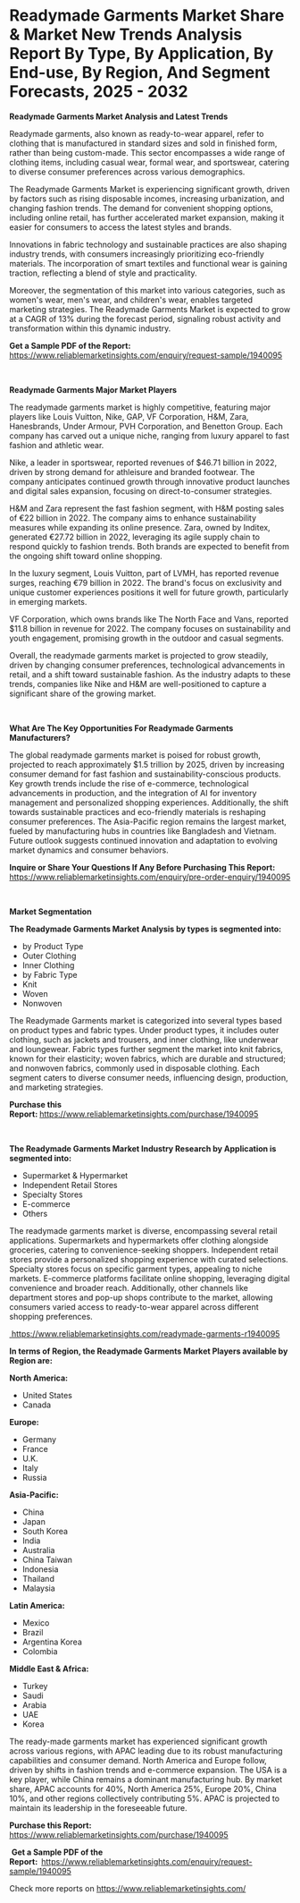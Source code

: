 <p><h1>Readymade Garments Market Share & Market New Trends Analysis Report By Type, By Application, By End-use, By Region, And Segment Forecasts, 2025 - 2032</h1></p><p><strong>Readymade Garments Market Analysis and Latest Trends</strong></p>
<p><p>Readymade garments, also known as ready-to-wear apparel, refer to clothing that is manufactured in standard sizes and sold in finished form, rather than being custom-made. This sector encompasses a wide range of clothing items, including casual wear, formal wear, and sportswear, catering to diverse consumer preferences across various demographics.</p><p>The Readymade Garments Market is experiencing significant growth, driven by factors such as rising disposable incomes, increasing urbanization, and changing fashion trends. The demand for convenient shopping options, including online retail, has further accelerated market expansion, making it easier for consumers to access the latest styles and brands.</p><p>Innovations in fabric technology and sustainable practices are also shaping industry trends, with consumers increasingly prioritizing eco-friendly materials. The incorporation of smart textiles and functional wear is gaining traction, reflecting a blend of style and practicality.</p><p>Moreover, the segmentation of this market into various categories, such as women's wear, men's wear, and children's wear, enables targeted marketing strategies. The Readymade Garments Market is expected to grow at a CAGR of 13% during the forecast period, signaling robust activity and transformation within this dynamic industry.</p></p>
<p><strong>Get a Sample PDF of the Report:&nbsp;</strong> <a href="https://www.reliablemarketinsights.com/enquiry/request-sample/1940095?utm_campaign=2280&utm_medium=2&utm_source=Github&utm_content=ia&utm_term=04042025&utm_id=readymade-garments">https://www.reliablemarketinsights.com/enquiry/request-sample/1940095</a></p>
<p>&nbsp;</p>
<p><strong>Readymade Garments Major Market Players</strong></p>
<p><p>The readymade garments market is highly competitive, featuring major players like Louis Vuitton, Nike, GAP, VF Corporation, H&M, Zara, Hanesbrands, Under Armour, PVH Corporation, and Benetton Group. Each company has carved out a unique niche, ranging from luxury apparel to fast fashion and athletic wear.</p><p>Nike, a leader in sportswear, reported revenues of $46.71 billion in 2022, driven by strong demand for athleisure and branded footwear. The company anticipates continued growth through innovative product launches and digital sales expansion, focusing on direct-to-consumer strategies.</p><p>H&M and Zara represent the fast fashion segment, with H&M posting sales of €22 billion in 2022. The company aims to enhance sustainability measures while expanding its online presence. Zara, owned by Inditex, generated €27.72 billion in 2022, leveraging its agile supply chain to respond quickly to fashion trends. Both brands are expected to benefit from the ongoing shift toward online shopping.</p><p>In the luxury segment, Louis Vuitton, part of LVMH, has reported revenue surges, reaching €79 billion in 2022. The brand's focus on exclusivity and unique customer experiences positions it well for future growth, particularly in emerging markets.</p><p>VF Corporation, which owns brands like The North Face and Vans, reported $11.8 billion in revenue for 2022. The company focuses on sustainability and youth engagement, promising growth in the outdoor and casual segments.</p><p>Overall, the readymade garments market is projected to grow steadily, driven by changing consumer preferences, technological advancements in retail, and a shift toward sustainable fashion. As the industry adapts to these trends, companies like Nike and H&M are well-positioned to capture a significant share of the growing market.</p></p>
<p>&nbsp;</p>
<p><strong>What Are The Key Opportunities For Readymade Garments Manufacturers?</strong></p>
<p><p>The global readymade garments market is poised for robust growth, projected to reach approximately $1.5 trillion by 2025, driven by increasing consumer demand for fast fashion and sustainability-conscious products. Key growth trends include the rise of e-commerce, technological advancements in production, and the integration of AI for inventory management and personalized shopping experiences. Additionally, the shift towards sustainable practices and eco-friendly materials is reshaping consumer preferences. The Asia-Pacific region remains the largest market, fueled by manufacturing hubs in countries like Bangladesh and Vietnam. Future outlook suggests continued innovation and adaptation to evolving market dynamics and consumer behaviors.</p></p>
<p><strong>Inquire or Share Your Questions If Any Before Purchasing This Report:</strong> <a href="https://www.reliablemarketinsights.com/enquiry/pre-order-enquiry/1940095?utm_campaign=2280&utm_medium=2&utm_source=Github&utm_content=ia&utm_term=04042025&utm_id=readymade-garments">https://www.reliablemarketinsights.com/enquiry/pre-order-enquiry/1940095</a></p>
<p>&nbsp;</p>
<p><strong>Market Segmentation</strong></p>
<p><strong>The Readymade Garments Market Analysis by types is segmented into:</strong></p>
<p><ul><li>by Product Type</li><li>Outer Clothing</li><li>Inner Clothing</li><li>by Fabric Type</li><li>Knit</li><li>Woven</li><li>Nonwoven</li></ul></p>
<p><p>The Readymade Garments market is categorized into several types based on product types and fabric types. Under product types, it includes outer clothing, such as jackets and trousers, and inner clothing, like underwear and loungewear. Fabric types further segment the market into knit fabrics, known for their elasticity; woven fabrics, which are durable and structured; and nonwoven fabrics, commonly used in disposable clothing. Each segment caters to diverse consumer needs, influencing design, production, and marketing strategies.</p></p>
<p><strong>Purchase this Report:&nbsp;</strong><a href="https://www.reliablemarketinsights.com/purchase/1940095?utm_campaign=2280&utm_medium=2&utm_source=Github&utm_content=ia&utm_term=04042025&utm_id=readymade-garments">https://www.reliablemarketinsights.com/purchase/1940095</a></p>
<p>&nbsp;</p>
<p><strong>The Readymade Garments Market Industry Research by Application is segmented into:</strong></p>
<p><ul><li>Supermarket & Hypermarket</li><li>Independent Retail Stores</li><li>Specialty Stores</li><li>E-commerce</li><li>Others</li></ul></p>
<p><p>The readymade garments market is diverse, encompassing several retail applications. Supermarkets and hypermarkets offer clothing alongside groceries, catering to convenience-seeking shoppers. Independent retail stores provide a personalized shopping experience with curated selections. Specialty stores focus on specific garment types, appealing to niche markets. E-commerce platforms facilitate online shopping, leveraging digital convenience and broader reach. Additionally, other channels like department stores and pop-up shops contribute to the market, allowing consumers varied access to ready-to-wear apparel across different shopping preferences.</p></p>
<p><a href="https://www.reliablemarketinsights.com/readymade-garments-r1940095?utm_campaign=2280&utm_medium=2&utm_source=Github&utm_content=ia&utm_term=04042025&utm_id=readymade-garments">&nbsp;https://www.reliablemarketinsights.com/readymade-garments-r1940095</a></p>
<p><strong>In terms of Region, the Readymade Garments Market Players available by Region are:</strong></p>
<p>
    <p> <strong> North America: </strong>
        <ul>
            <li>United States</li>
            <li>Canada</li>
        </ul>
        </p> 
    <p> <strong> Europe: </strong>
        <ul>
            <li>Germany</li>
            <li>France</li>
            <li>U.K.</li>
            <li>Italy</li>
            <li>Russia</li>
        </ul>
        </p> 
    <p> <strong> Asia-Pacific: </strong>
        <ul>
            <li>China</li>
            <li>Japan</li>
            <li>South Korea</li>
            <li>India</li>
            <li>Australia</li>
            <li>China Taiwan</li>
            <li>Indonesia</li>
            <li>Thailand</li>
            <li>Malaysia</li>
        </ul>
        </p> 
    <p> <strong> Latin America: </strong>
        <ul>
            <li>Mexico</li>
            <li>Brazil</li>
            <li>Argentina Korea</li>
            <li>Colombia</li>
        </ul>
        </p> 
    <p> <strong> Middle East & Africa: </strong>
        <ul>
            <li>Turkey</li>
            <li>Saudi</li>
            <li>Arabia</li>
            <li>UAE</li>
            <li>Korea</li>
        </ul>
    </p>
    </p>
<p><p>The ready-made garments market has experienced significant growth across various regions, with APAC leading due to its robust manufacturing capabilities and consumer demand. North America and Europe follow, driven by shifts in fashion trends and e-commerce expansion. The USA is a key player, while China remains a dominant manufacturing hub. By market share, APAC accounts for 40%, North America 25%, Europe 20%, China 10%, and other regions collectively contributing 5%. APAC is projected to maintain its leadership in the foreseeable future.</p></p>
<p><strong>Purchase this Report: </strong><a href="https://www.reliablemarketinsights.com/purchase/1940095?utm_campaign=2280&utm_medium=2&utm_source=Github&utm_content=ia&utm_term=04042025&utm_id=readymade-garments">https://www.reliablemarketinsights.com/purchase/1940095</a></p>
<p>&nbsp;<strong>Get a Sample PDF of the Report:&nbsp;&nbsp;</strong><a href="https://www.reliablemarketinsights.com/enquiry/request-sample/1940095?utm_campaign=2280&utm_medium=2&utm_source=Github&utm_content=ia&utm_term=04042025&utm_id=readymade-garments">https://www.reliablemarketinsights.com/enquiry/request-sample/1940095</a></p>
<p><strong></strong></p>
<p>Check more reports on <a href="https://www.reliablemarketinsights.com/?utm_campaign=2280&utm_medium=2&utm_source=Github&utm_content=ia&utm_term=04042025&utm_id=readymade-garments">https://www.reliablemarketinsights.com/</a></p>